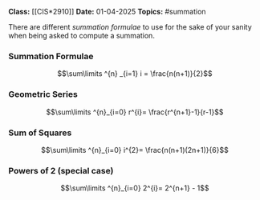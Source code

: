 **Class:** [[CIS*2910]]
**Date:** 01-04-2025
**Topics:** #summation 

There are different *summation formulae* to use for the sake of your sanity when being asked to compute a summation. 
### Summation Formulae
$$\sum\limits ^{n} _{i=1} i = \frac{n(n+1)}{2}$$
### Geometric Series
$$\sum\limits ^{n}_{i=0} r^{i}= \frac{r^{n+1}-1}{r-1}$$
### Sum of Squares
$$\sum\limits ^{n}_{i=0} i^{2}= \frac{n(n+1)(2n+1)}{6}$$
### Powers of 2 (special case)
$$\sum\limits ^{n}_{i=0} 2^{i}= 2^{n+1} - 1$$
